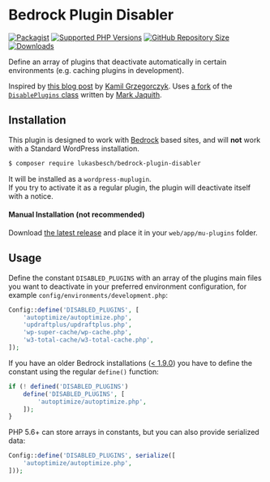 # Bedrock Plugin Disabler
[![Packagist](https://img.shields.io/packagist/vpre/lukasbesch/bedrock-plugin-disabler.svg?style=flat-square)](https://packagist.org/packages/lukasbesch/bedrock-plugin-disabler)
[![Supported PHP Versions](https://img.shields.io/packagist/php-v/lukasbesch/bedrock-plugin-disabler.svg?style=flat-square)](https://github.com/lukasbesch/bedrock-plugin-disabler)
[![GitHub Repository Size](https://img.shields.io/github/languages/code-size/lukasbesch/bedrock-plugin-disabler.svg?style=flat-square)](https://github.com/lukasbesch/bedrock-plugin-disabler)
[![Downloads](https://img.shields.io/packagist/dt/lukasbesch/bedrock-plugin-disabler.svg?style=flat-square)](https://packagist.org/packages/lukasbesch/bedrock-plugin-disabler)



Define an array of plugins that deactivate automatically in certain environments (e.g. caching plugins in development).

Inspired by [this blog post](https://kamilgrzegorczyk.com/2018/05/02/how-to-disable-plugins-on-certain-environment/) by [Kamil Grzegorczyk](https://kamilgrzegorczyk.com/).
Uses [a fork](https://gist.github.com/Rarst/4402927) of the [`DisablePlugins` class](https://gist.github.com/markjaquith/1044546) written by [Mark Jaquith](http://markjaquith.com/).

## Installation

This plugin is designed to work with [Bedrock](https://github.com/roots/bedrock) based sites, and will **not** work with a Standard WordPress installation.

```bash
$ composer require lukasbesch/bedrock-plugin-disabler
```

It will be installed as a `wordpress-muplugin`.  
If you try to activate it as a regular plugin, the plugin will deactivate itself with a notice.

#### Manual Installation (not recommended)

Download [the latest release](https://github.com/lukasbesch/bedrock-plugin-disabler/releases/latest) and place it in your `web/app/mu-plugins` folder.

## Usage

Define the constant `DISABLED_PLUGINS` with an array of the plugins main files you want to deactivate in your preferred environment configuration, for example `config/environments/development.php`:

```php
Config::define('DISABLED_PLUGINS', [
    'autoptimize/autoptimize.php',
    'updraftplus/updraftplus.php',
    'wp-super-cache/wp-cache.php',
    'w3-total-cache/w3-total-cache.php',
]);
```

If you have an older Bedrock installations ([< 1.9.0](https://github.com/roots/bedrock/releases/tag/1.9.0)) you have to define the constant using the regular `define()` function:

```php
if (! defined('DISABLED_PLUGINS')
    define('DISABLED_PLUGINS', [
        'autoptimize/autoptimize.php',
    ]);
}
```

PHP 5.6+ can store arrays in constants, but you can also provide serialized data:

```php
Config::define('DISABLED_PLUGINS', serialize([
    'autoptimize/autoptimize.php',
]));
